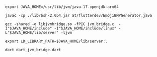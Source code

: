 # 

`export JAVA_HOME=/usr/lib/jvm/java-17-openjdk-arm64`

`javac -cp ./lib/bsh-2.0b4.jar at/flutterdev/EmojiBMPGenerator.java`

`gcc -shared -o libjvmbridge.so -fPIC jvm_bridge.c  -I"$JAVA_HOME/include" -I"$JAVA_HOME/include/linux" -L"$JAVA_HOME/lib/server" -ljvm`

`export LD_LIBRARY_PATH=$JAVA_HOME/lib/server:.`

`dart dart_jvm_bridge.dart`



